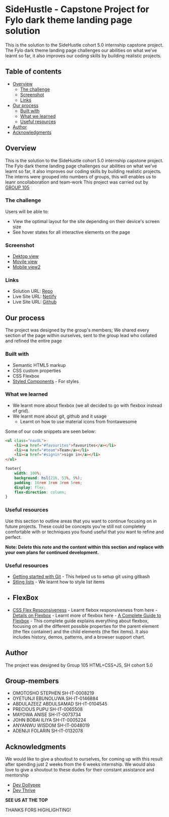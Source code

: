 # SideHustle - Capstone Project for Fylo dark theme landing page solution

This is the solution to the SideHustle cohort 5.0 internship capstone project. The Fylo dark theme landing page challenges our abilities on what we've learnt so far, it also improves our coding skills by building realistic projects. 

## Table of contents

- [Overview](#overview)
  - [The challenge](#the-challenge)
  - [Screenshot](#screenshot)
  - [Links](#links)
- [Our process](#our-process)
  - [Built with](#built-with)
  - [What we learned](#what-we-learned)
  - [Useful resources](#useful-resources)
- [Author](#author)
- [Acknowledgments](#acknowledgments)

## Overview

This is the solution to the SideHustle cohort 5.0 internship capstone project. The Fylo dark theme landing page challenges our abilities on what we've learnt so far, it also improves our coding skills by building realistic projects.
The interns were grouped into numbers of groups, this will enables us to leanr oncollaboration and team-work
This project was carried out by [GROUP 105](#group-members)

### The challenge

Users will be able to:

- View the optimal layout for the site depending on their device's screen size
- See hover states for all interactive elements on the page

### Screenshot

 - [Dektop view](./screenshot/desktop%20view.png)
 - [Movile view](./screenshot/mobile%20view_taken%20on%20pc.png)
 - [Mobile view2](./screenshot/screenshot%20from%20mobile%20phone.jpeg)

### Links

- Solution URL: [Repo](https://github.com/cryptotosh/sh_capstoneproj)
- Live Site URL: [Netlify](https://toshit-shcapstoneproj1.netlify.app)
- Live Site URL: [Github](https://cryptotosh.github.io/sh_capstoneproj/)

## Our process
The project was designed by the group's members;
We shared every section of the page within ourselves, sent to the group lead who collated and refined the entire page
### Built with

- Semantic HTML5 markup
- CSS custom properties
- CSS Flexbox
- [Styled Components](https://styled-components.com/) - For styles


### What we learned

 - We learnt more about flexbox (we all decided to go with flexbox instead of grid).
 - We learnt more about git, github and it usage
   - Learnt on how to use material icons from frontawesome

Some of our code snippets are seen below:

```html
<ul class="navUL">
    <li><a href="#favourites">favourites</a></li>
    <li><a href="#team">Team</a></li>
    <li><a href="#signin">sign in</a></li>
</ul>
```
```css
footer{
    width: 100%;
    background: hsl(216, 53%, 9%);
    padding: 10rem 3rem 3rem 5rem;
    display: flex;
    flex-direction: column;
}
```
### Useful resources

Use this section to outline areas that you want to continue focusing on in future projects. These could be concepts you're still not completely comfortable with or techniques you found useful that you want to refine and perfect.

**Note: Delete this note and the content within this section and replace with your own plans for continued development.**

### Useful resources

 - [Getting started with Git](https://git-scm.com/book/en/v2/Getting-Started-First-Time-Git-Setup) - This helped us to setup git using gitbash
 - [Stling lists](https://developer.mozilla.org/en-US/docs/Learn/CSS/Styling_text/Styling_lists) - We learnt how to style list items
  - ## FlexBox
   - [CSS Flex Responsiveness](https://www.w3schools.com/css/css3_flexbox_responsive.asp) - Learnt flebox responsiveness from here
    - [Details on Flexbox](https://www.internetingishard.com/html-and-css/flexbox/#:~:text=The%20first%20step%20in%20using%20flexbox%20is%20to,with%20flexbox%20instead%20of%20the%20default%20box%20model.) - Learnt more of flexbox here
    - [A Complete Guide to Flexbox](https://css-tricks.com/snippets/css/a-guide-to-flexbox/) - This complete guide explains everything about flexbox, focusing on all the different possible properties for the parent element (the flex container) and the child elements (the flex items). It also includes history, demos, patterns, and a browser support chart.

## Author
The project was designed by Group 105 HTML+CSS+JS, SH cohort 5.0
## Group-members
 - OMOTOSHO STEPHEN SH-IT-0008219
 - OYETUNJI EBUNOLUWA SH-IT-0146884
 - ABDULAZEEZ ABDULSAMAD SH-IT-0104545
 - PRECIOUS PUPU SH-IT-0065508
 - MAYOWA ANISE SH-IT-0073734
 - JOHN BOBAI ILIYA SH-IT-0005224
 - ANYANWU WISDOM SH-IT-0048019
 - ADENIJI FOLARIN SH-IT-0132078

## Acknowledgments
We would like to give a shoutout to ourselves, for coming up with this result after spending just 2 weeks from the 6 weeks internship.
We would also love to give a shoutout to these dudes for their constant assistance and mentorship
 - [Dev Dollypee](https://github.com/dollypee)
 - [Dev Thrive](https://github.com/ccanyanwu)

**SEE US AT THE TOP**

THANKS FORS HIGHLIGHTING!
